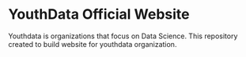 # YouthData Official Website
Youthdata is organizations that focus on Data Science. This repository created to build website for youthdata organization.